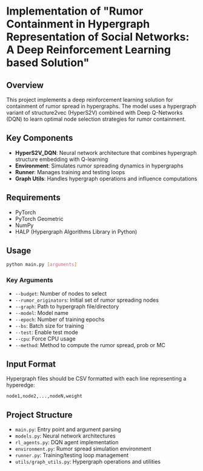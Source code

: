 # Implementation of "Rumor Containment in Hypergraph Representation of Social Networks: A Deep Reinforcement Learning based Solution"

## Overview

This project implements a deep reinforcement learning solution for containment of rumor spread in hypergraphs. The model uses a hypergraph variant of structure2vec (HyperS2V) combined with Deep Q-Networks (DQN) to learn optimal node selection strategies for rumor containment.

## Key Components

- **HyperS2V_DQN**: Neural network architecture that combines hypergraph structure embedding with Q-learning
- **Environment**: Simulates rumor spreading dynamics in hypergraphs
- **Runner**: Manages training and testing loops
- **Graph Utils**: Handles hypergraph operations and influence computations

## Requirements

- PyTorch
- PyTorch Geometric
- NumPy
- HALP (Hypergraph Algorithms Library in Python)

## Usage

```bash
python main.py [arguments]
```

### Key Arguments

- `--budget`: Number of nodes to select 
- `--rumor_originators`: Initial set of rumor spreading nodes
- `--graph`: Path to hypergraph file/directory
- `--model`: Model name
- `--epoch`: Number of training epochs 
- `--bs`: Batch size for training
- `--test`: Enable test mode
- `--cpu`: Force CPU usage
- `--method`: Method to compute the rumor spread, prob or MC

## Input Format

Hypergraph files should be CSV formatted with each line representing a hyperedge:
```
node1,node2,...,nodeN,weight
```

## Project Structure

- `main.py`: Entry point and argument parsing
- `models.py`: Neural network architectures
- `rl_agents.py`: DQN agent implementation
- `environment.py`: Rumor spread simulation environment
- `runner.py`: Training/testing loop management
- `utils/graph_utils.py`: Hypergraph operations and utilities